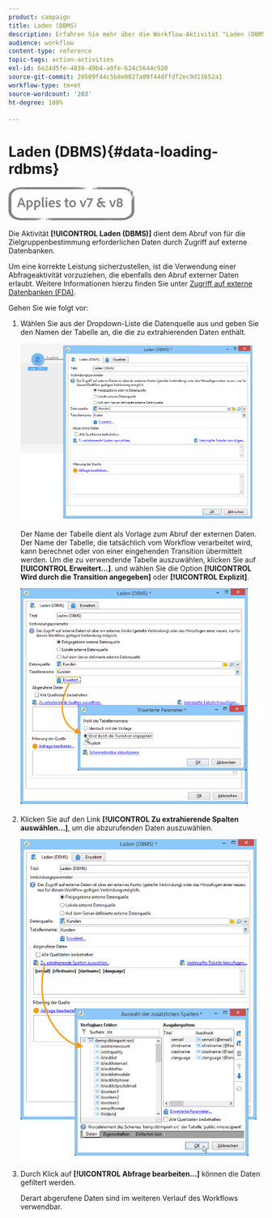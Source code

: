 ```yaml
---
product: campaign
title: Laden (DBMS)
description: Erfahren Sie mehr über die Workflow-Aktivität "Laden (DBMS)".
audience: workflow
content-type: reference
topic-tags: action-activities
exl-id: 6e24d5fe-4830-49b4-a0fe-624c5644c920
source-git-commit: 20509f44c5b8e0827a09f44dffdf2ec9d11652a1
workflow-type: tm+mt
source-wordcount: '203'
ht-degree: 100%

---
```


# Laden (DBMS){#data-loading-rdbms}

![](../../assets/common.svg)

Die Aktivität **[!UICONTROL Laden (DBMS)]** dient dem Abruf von für die Zielgruppenbestimmung erforderlichen Daten durch Zugriff auf externe Datenbanken.

Um eine korrekte Leistung sicherzustellen, ist die Verwendung einer Abfrageaktivität vorzuziehen, die ebenfalls den Abruf externer Daten erlaubt. Weitere Informationen hierzu finden Sie unter [Zugriff auf externe Datenbanken (FDA)](accessing-an-external-database--fda-.md).

Gehen Sie wie folgt vor:

1. Wählen Sie aus der Dropdown-Liste die Datenquelle aus und geben Sie den Namen der Tabelle an, die die zu extrahierenden Daten enthält.

   ![](assets/s_advuser_wf_sgbd_sample_1.png)

   Der Name der Tabelle dient als Vorlage zum Abruf der externen Daten. Der Name der Tabelle, die tatsächlich vom Workflow verarbeitet wird, kann berechnet oder von einer eingehenden Transition übermittelt werden. Um die zu verwendende Tabelle auszuwählen, klicken Sie auf **[!UICONTROL Erweitert...]**. und wählen Sie die Option **[!UICONTROL Wird durch die Transition angegeben]** oder **[!UICONTROL Explizit]**.

   ![](assets/s_advuser_wf_sgbd_sample_5.png)

1. Klicken Sie auf den Link **[!UICONTROL Zu extrahierende Spalten auswählen...]**, um die abzurufenden Daten auszuwählen.

   ![](assets/s_advuser_wf_sgbd_sample_2.png)

1. Durch Klick auf **[!UICONTROL Abfrage bearbeiten...]** können die Daten gefiltert werden.

   Derart abgerufene Daten sind im weiteren Verlauf des Workflows verwendbar.
